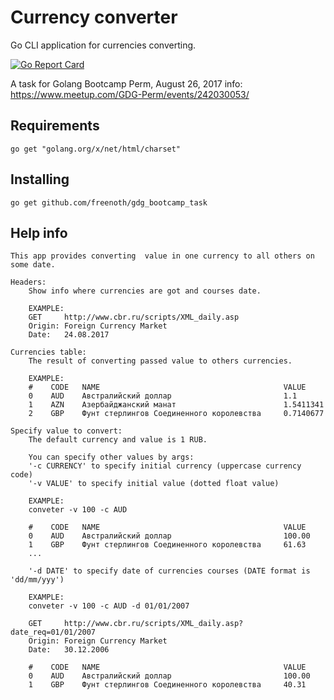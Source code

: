 # Currency converter

Go CLI application for currencies converting.

[![Go Report Card](https://goreportcard.com/badge/github.com/freenoth/gdg_bootcamp_task)](https://goreportcard.com/report/github.com/freenoth/gdg_bootcamp_task)

A task for Golang Bootcamp Perm, August 26, 2017
info: https://www.meetup.com/GDG-Perm/events/242030053/

## Requirements

`go get "golang.org/x/net/html/charset"`

## Installing

`go get github.com/freenoth/gdg_bootcamp_task`

## Help info

```
This app provides converting  value in one currency to all others on some date.

Headers:
    Show info where currencies are got and courses date.

    EXAMPLE:
    GET     http://www.cbr.ru/scripts/XML_daily.asp
    Origin: Foreign Currency Market
    Date:   24.08.2017

Currencies table:
    The result of converting passed value to others currencies.

    EXAMPLE:
    #    CODE   NAME                                         VALUE
    0    AUD    Австралийский доллар                         1.1
    1    AZN    Азербайджанский манат                        1.5411341
    2    GBP    Фунт стерлингов Соединенного королевства     0.7140677

Specify value to convert:
    The default currency and value is 1 RUB.

    You can specify other values by args:
    '-c CURRENCY' to specify initial currency (uppercase currency code)
    '-v VALUE' to specify initial value (dotted float value)

    EXAMPLE:
    conveter -v 100 -c AUD

    #    CODE   NAME                                         VALUE
    0    AUD    Австралийский доллар                         100.00
    1    GBP    Фунт стерлингов Соединенного королевства     61.63
    ...

    '-d DATE' to specify date of currencies courses (DATE format is 'dd/mm/yyy')

    EXAMPLE:
    conveter -v 100 -c AUD -d 01/01/2007

    GET     http://www.cbr.ru/scripts/XML_daily.asp?date_req=01/01/2007
    Origin: Foreign Currency Market
    Date:   30.12.2006

    #    CODE   NAME                                         VALUE
    0    AUD    Австралийский доллар                         100.00
    1    GBP    Фунт стерлингов Соединенного королевства     40.31
```
